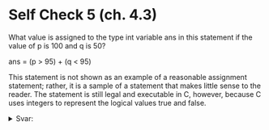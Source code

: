 # Self Check 5 (ch. 4.3)

What value is assigned to the type int variable ans in this statement if the value of p is 100 and q is 50?

ans = (p > 95) + (q < 95)

This statement is not shown as an example of a reasonable assignment statement; rather, it is a sample of a statement that makes little sense to the reader. The statement is still legal and executable in C, however, because C uses integers to represent the logical values true and false.

<details>
  <summary>Svar: </summary>

  > `ans` får værdien 2.

</details>